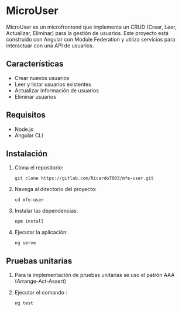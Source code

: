 # MicroUser

MicroUser es un microfrontend que implementa un CRUD (Crear, Leer, Actualizar, Eliminar) para la gestión de usuarios. Este proyecto está construido con Angular con Module Federation y utiliza servicios para interactuar con una API de usuarios.

## Características

- Crear nuevos usuarios
- Leer y listar usuarios existentes
- Actualizar información de usuarios
- Eliminar usuarios

## Requisitos

- Node.js
- Angular CLI

## Instalación

1. Clona el repositorio:
   ```
   git clone https://gitlab.com/RicardoT003/mfe-user.git
   ```
2. Navega al directorio del proyecto:
   ```
   cd mfe-user
   ```
3. Instalar las dependencias:
   ```
   npm install
   ```
4. Ejecutar la aplicación:
   ```
   ng serve
   ```
## Pruebas unitarias

1. Para la implementación de pruebas unitarias se uso el patrón AAA (Arrange-Act-Assert)
   
3. Ejecutar el comando :
   
   ```
   ng test
   ```

